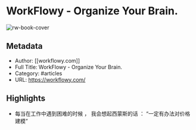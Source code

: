 # WorkFlowy - Organize Your Brain.

![rw-book-cover](https://readwise-assets.s3.amazonaws.com/static/images/article4.6bc1851654a0.png)

## Metadata
- Author: [[workflowy.com]]
- Full Title: WorkFlowy - Organize Your Brain.
- Category: #articles
- URL: https://workflowy.com/

## Highlights
- 每当在工作中遇到困难的时候 ， 我会想起西蒙斯的话 ： “一定有办法对价格建模”
